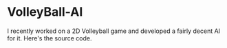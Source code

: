 # VolleyBall-AI
I recently worked on a 2D Volleyball game and developed a fairly decent AI for it. Here's the source code.
